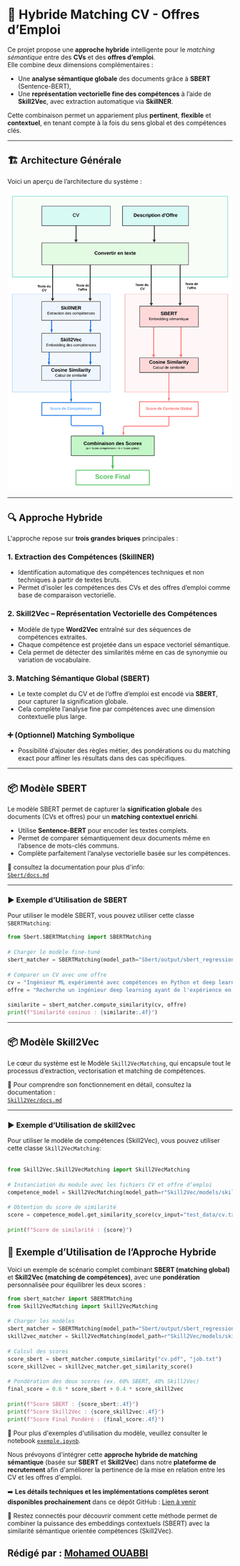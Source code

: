 # 🧠 Hybride Matching CV - Offres d’Emploi

Ce projet propose une **approche hybride** intelligente pour le *matching sémantique* entre des **CVs** et des **offres d’emploi**.  
Elle combine deux dimensions complémentaires :

- Une **analyse sémantique globale** des documents grâce à **SBERT** (Sentence-BERT),
- Une **représentation vectorielle fine des compétences** à l’aide de **Skill2Vec**, avec extraction automatique via **SkillNER**.

Cette combinaison permet un appariement plus **pertinent**, **flexible** et **contextuel**, en tenant compte à la fois du sens global et des compétences clés.

---

## 🏗️ Architecture Générale

Voici un aperçu de l’architecture du système :

![Architecture Globale](architecture.png)

---

## 🔍 Approche Hybride

L'approche repose sur **trois grandes briques** principales :

### 1. **Extraction des Compétences (SkillNER)**
- Identification automatique des compétences techniques et non techniques à partir de textes bruts.
- Permet d’isoler les compétences des CVs et des offres d’emploi comme base de comparaison vectorielle.

### 2. **Skill2Vec – Représentation Vectorielle des Compétences**
- Modèle de type **Word2Vec** entraîné sur des séquences de compétences extraites.
- Chaque compétence est projetée dans un espace vectoriel sémantique.
- Cela permet de détecter des similarités même en cas de synonymie ou variation de vocabulaire.

### 3. **Matching Sémantique Global (SBERT)**
- Le texte complet du CV et de l’offre d’emploi est encodé via **SBERT**, pour capturer la signification globale.
- Cela complète l’analyse fine par compétences avec une dimension contextuelle plus large.

### ➕ (Optionnel) Matching Symbolique
- Possibilité d’ajouter des règles métier, des pondérations ou du matching exact pour affiner les résultats dans des cas spécifiques.


---


## 📦 Modèle SBERT

Le modèle SBERT permet de capturer la **signification globale** des documents (CVs et offres) pour un **matching contextuel enrichi**.

- Utilise **Sentence-BERT** pour encoder les textes complets.
- Permet de comparer sémantiquement deux documents même en l’absence de mots-clés communs.
- Complète parfaitement l’analyse vectorielle basée sur les compétences.

📄  consultez la documentation pour plus d'info:  
[`Sbert/docs.md`](Sbert/docs.md)

---

### ▶️ Exemple d’Utilisation de SBERT  

Pour utiliser le modèle SBERT, vous pouvez utiliser cette classe `SBERTMatching`:


```python
from Sbert.SBERTMatching import SBERTMatching

# Charger le modèle fine-tuné
sbert_matcher = SBERTMatching(model_path="Sbert/output/sbert_regression_finetuned")

# Comparer un CV avec une offre
cv = "Ingénieur ML expérimenté avec compétences en Python et deep learning."
offre = "Recherche un ingénieur deep learning ayant de l'expérience en Python."

similarite = sbert_matcher.compute_similarity(cv, offre)
print(f"Similarité cosinus : {similarite:.4f}")
```

---

## 📦 Modèle Skill2Vec

Le cœur du système est le Modèle `Skill2VecMatching`, qui encapsule tout le processus d’extraction, vectorisation et matching de compétences.

📄 Pour comprendre son fonctionnement en détail, consultez la documentation :  
[`Skill2Vec/docs.md`](Skill2Vec/docs.md)



---

### ▶️ Exemple d’Utilisation de skill2vec 

Pour utiliser le modèle de compétences (Skill2Vec), vous pouvez utiliser cette classe `Skill2VecMatching`:

```python

from Skill2Vec.Skill2VecMatching import Skill2VecMatching

# Instanciation du module avec les fichiers CV et offre d’emploi
competence_model = Skill2VecMatching(model_path=r"Skill2Vec/models/skill2vec_10k_trained.model") 

# Obtention du score de similarité
score = competence_model.get_similarity_score(cv_input="test_data/cv.txt",job_input="test_data/job.txt")

print(f"Score de similarité : {score}")

```

## 🤖 Exemple d’Utilisation de l’Approche Hybride

Voici un exemple de scénario complet combinant **SBERT (matching global)** et **Skill2Vec (matching de compétences)**, avec une **pondération** personnalisée pour équilibrer les deux scores :

```python
from sbert_matcher import SBERTMatching
from Skill2VecMatching import Skill2VecMatching

# Charger les modèles
sbert_matcher = SBERTMatching(model_path="Sbert/output/sbert_regression_finetuned")
skill2vec_matcher = Skill2VecMatching(model_path=r"Skill2Vec/models/skill2vec_10k_trained.model") 

# Calcul des scores
score_sbert = sbert_matcher.compute_similarity("cv.pdf", "job.txt")
score_skill2vec = skill2vec_matcher.get_similarity_score()

# Pondération des deux scores (ex. 60% SBERT, 40% Skill2Vec)
final_score = 0.6 * score_sbert + 0.4 * score_skill2vec

print(f"Score SBERT : {score_sbert:.4f}")
print(f"Score Skill2Vec : {score_skill2vec:.4f}")
print(f"Score Final Pondéré : {final_score:.4f}")

```


📘 Pour plus d'exemples d'utilisation du modèle, veuillez consulter le notebook [`exemple.ipynb`](exemple.ipynb).



Nous prévoyons d'intégrer cette **approche hybride de matching sémantique** (basée sur **SBERT** et **Skill2Vec**) dans notre **plateforme de recrutement** afin d'améliorer la pertinence de la mise en relation entre les CV et les offres d'emploi.

➡️ **Les détails techniques et les implémentations complètes seront disponibles prochainement** dans ce dépôt GitHub : [Lien à venir](#)

📌 Restez connectés pour découvrir comment cette méthode permet de combiner la puissance des embeddings contextuels (SBERT) avec la similarité sémantique orientée compétences (Skill2Vec).

Rédigé par : [Mohamed OUABBI](https://github.com/mouabbi)
--- 